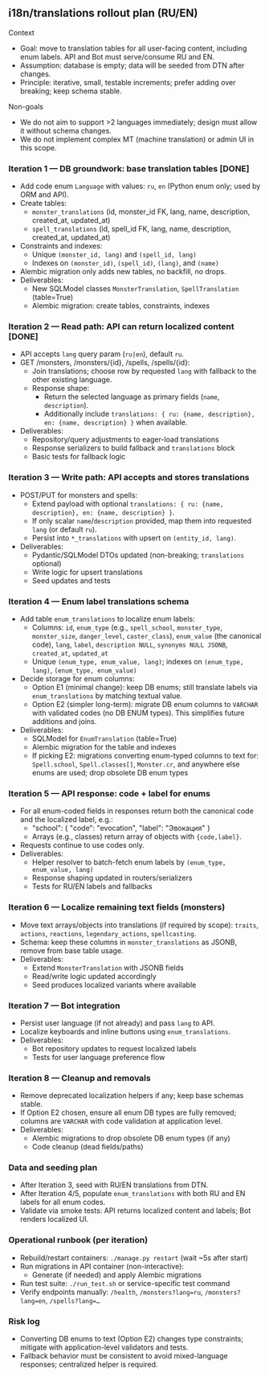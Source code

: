 ## i18n/translations rollout plan (RU/EN)

Context
- Goal: move to translation tables for all user-facing content, including enum labels. API and Bot must serve/consume RU and EN.
- Assumption: database is empty; data will be seeded from DTN after changes.
- Principle: iterative, small, testable increments; prefer adding over breaking; keep schema stable.

Non-goals
- We do not aim to support >2 languages immediately; design must allow it without schema changes.
- We do not implement complex MT (machine translation) or admin UI in this scope.

### Iteration 1 — DB groundwork: base translation tables [DONE]
- Add code enum `Language` with values: `ru`, `en` (Python enum only; used by ORM and API).
- Create tables:
  - `monster_translations` (id, monster_id FK, lang, name, description, created_at, updated_at)
  - `spell_translations` (id, spell_id FK, lang, name, description, created_at, updated_at)
- Constraints and indexes:
  - Unique `(monster_id, lang)` and `(spell_id, lang)`
  - Indexes on `(monster_id)`, `(spell_id)`, `(lang)`, and `(name)`
- Alembic migration only adds new tables, no backfill, no drops.
- Deliverables:
  - New SQLModel classes `MonsterTranslation`, `SpellTranslation` (table=True)
  - Alembic migration: create tables, constraints, indexes

### Iteration 2 — Read path: API can return localized content [DONE]
- API accepts `lang` query param (`ru|en`), default `ru`.
- GET /monsters, /monsters/{id}, /spells, /spells/{id}:
  - Join translations; choose row by requested `lang` with fallback to the other existing language.
  - Response shape:
    - Return the selected language as primary fields (`name`, `description`).
    - Additionally include `translations: { ru: {name, description}, en: {name, description} }` when available.
- Deliverables:
  - Repository/query adjustments to eager-load translations
  - Response serializers to build fallback and `translations` block
  - Basic tests for fallback logic

### Iteration 3 — Write path: API accepts and stores translations
- POST/PUT for monsters and spells:
  - Extend payload with optional `translations: { ru: {name, description}, en: {name, description} }`.
  - If only scalar `name`/`description` provided, map them into requested `lang` (or default `ru`).
  - Persist into `*_translations` with upsert on `(entity_id, lang)`.
- Deliverables:
  - Pydantic/SQLModel DTOs updated (non-breaking; `translations` optional)
  - Write logic for upsert translations
  - Seed updates and tests

### Iteration 4 — Enum label translations schema
- Add table `enum_translations` to localize enum labels:
  - Columns: `id`, `enum_type` (e.g., `spell_school`, `monster_type`, `monster_size`, `danger_level`, `caster_class`), `enum_value` (the canonical code), `lang`, `label`, `description NULL`, `synonyms NULL JSONB`, `created_at`, `updated_at`
  - Unique `(enum_type, enum_value, lang)`; indexes on `(enum_type, lang)`, `(enum_type, enum_value)`
- Decide storage for enum columns:
  - Option E1 (minimal change): keep DB enums; still translate labels via `enum_translations` by matching textual value.
  - Option E2 (simpler long-term): migrate DB enum columns to `VARCHAR` with validated codes (no DB ENUM types). This simplifies future additions and joins.
- Deliverables:
  - SQLModel for `EnumTranslation` (table=True)
  - Alembic migration for the table and indexes
  - If picking E2: migrations converting enum-typed columns to text for: `Spell.school`, `Spell.classes[]`, `Monster.cr`, and anywhere else enums are used; drop obsolete DB enum types

### Iteration 5 — API response: code + label for enums
- For all enum-coded fields in responses return both the canonical code and the localized label, e.g.:
  - "school": { "code": "evocation", "label": "Эвокация" }
  - Arrays (e.g., classes) return array of objects with `{code,label}`.
- Requests continue to use codes only.
- Deliverables:
  - Helper resolver to batch-fetch enum labels by `(enum_type, enum_value, lang)`
  - Response shaping updated in routers/serializers
  - Tests for RU/EN labels and fallbacks

### Iteration 6 — Localize remaining text fields (monsters)
- Move text arrays/objects into translations (if required by scope): `traits`, `actions`, `reactions`, `legendary_actions`, `spellcasting`.
- Schema: keep these columns in `monster_translations` as JSONB, remove from base table usage.
- Deliverables:
  - Extend `MonsterTranslation` with JSONB fields
  - Read/write logic updated accordingly
  - Seed produces localized variants where available

### Iteration 7 — Bot integration
- Persist user language (if not already) and pass `lang` to API.
- Localize keyboards and inline buttons using `enum_translations`.
- Deliverables:
  - Bot repository updates to request localized labels
  - Tests for user language preference flow

### Iteration 8 — Cleanup and removals
- Remove deprecated localization helpers if any; keep base schemas stable.
- If Option E2 chosen, ensure all enum DB types are fully removed; columns are `VARCHAR` with code validation at application level.
- Deliverables:
  - Alembic migrations to drop obsolete DB enum types (if any)
  - Code cleanup (dead fields/paths)

### Data and seeding plan
- After Iteration 3, seed with RU/EN translations from DTN.
- After Iteration 4/5, populate `enum_translations` with both RU and EN labels for all enum codes.
- Validate via smoke tests: API returns localized content and labels; Bot renders localized UI.

### Operational runbook (per iteration)
- Rebuild/restart containers: `./manage.py restart` (wait ~5s after start)
- Run migrations in API container (non-interactive):
  - Generate (if needed) and apply Alembic migrations
- Run test suite: `./run_test.sh` or service-specific test command
- Verify endpoints manually: `/health`, `/monsters?lang=ru`, `/monsters?lang=en`, `/spells?lang=…`

### Risk log
- Converting DB enums to text (Option E2) changes type constraints; mitigate with application-level validators and tests.
- Fallback behavior must be consistent to avoid mixed-language responses; centralized helper is required. 
